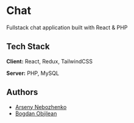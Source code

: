 
# Chat

Fullstack chat application built with React & PHP

## Tech Stack

**Client:** React, Redux, TailwindCSS

**Server:** PHP, MySQL


## Authors

- [Arseny Nebozhenko](https://github.com/yap8)
- [Bogdan Objilean](https://github.com/Bodea0001)

